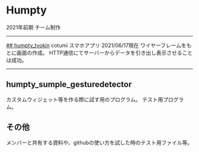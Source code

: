 # Humpty
2021年前期  チーム制作
***

[## humpty_tyokin](https://github.com/WAsub/Humpty/edit/main/humpty_tyokin)
  cotumi スマホアプリ
  2021/06/17現在
  ワイヤーフレームをもとに画面の作成。
  HTTP通信にてサーバーからデータを引き出し表示させることは成功。
***

## humpty_sumple_gesturedetector

  カスタムウィジェット等を作る際に試す用のプログラム。
  テスト用プログラム。
  
## その他

  メンバーと共有する資料や、githubの使い方を試した時のテスト用ファイル等。
